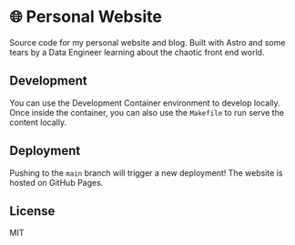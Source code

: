 # 🌐 Personal Website

Source code for my personal website and blog. Built with Astro and some tears by a Data Engineer learning about the chaotic front end world.

## Development

You can use the Development Container environment to develop locally. Once inside the container, you can also use the `Makefile` to run serve the content locally.

## Deployment

Pushing to the `main` branch will trigger a new deployment! The website is hosted on GitHub Pages.

## License

MIT
